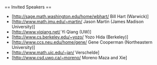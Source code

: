 == Invited Speakers ==

  * [http://sage.math.washington.edu/home/wbhart/ Bill Hart (Warwick)]
  * [http://www.math.jmu.edu/~martin/ Jason Martin (James Madison University)]
  * [http://www.yiqiang.net/ Yi Qiang (UW)]
  * [http://www.cs.berkeley.edu/~yozo/ Yozo Hida (Berkeley)]
  * [http://www.ccs.neu.edu/home/gene/ Gene Cooperman (Northeastern University)]
  * [http://www.math.uic.edu/~jan/ Verschelde]
  * [http://www.csd.uwo.ca/~moreno/ Moreno Maza and Xie]
